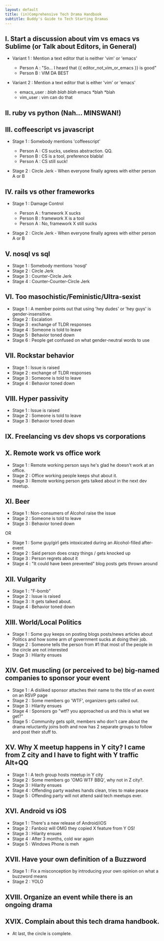 ```yaml
---
layout: default
title: (in)Comprehensive Tech Drama Handbook
subtitle: Buddy's Guide to Tech Starting Dramas
---
```


## I. Start a discussion about vim vs emacs vs Sublime (or Talk about Editors, in General)

   * Variant 1 : Mention a text editor that is neither 'vim' or 'emacs'

     - Person A : "So... I heard that {{ editor_not_vim_or_emacs }} is good"
     - Person B : VIM DA BEST

   * Variant 2 : Mention a text editor that is either 'vim' or 'emacs'

     - emacs_user : *blah blah blah* emacs *blah *blah
     - vim_user : vim can do that

## II. ruby vs python (Nah... MINSWAN!)

## III. coffeescript vs javascript

 * Stage 1 : Somebody mentions 'coffeescript'

   - Person A : CS sucks, useless abstraction. QQ.
   - Person B : CS is a tool, preference blabla!
   - Person A : CS still suck!

 * Stage 2 : Circle Jerk - When everyone finally agrees with either person A or B

## IV. rails vs other frameworks

 * Stage 1 : Damage Control

   - Person A : framework X sucks
   - Person B : framework X is a tool
   - Person A : No, framework X still sucks

 * Stage 2 : Circle Jerk - When everyone finally agrees with either person A or B

## V. nosql vs sql

 * Stage 1 : Somebody mentions 'nosql'
 * Stage 2 : Circle Jerk
 * Stage 3 : Counter-Circle Jerk
 * Stage 4 : Counter-Counter-Circle Jerk

## VI. Too masochistic/Feministic/Ultra-sexist

 * Stage 1 : A member points out that using 'hey dudes' or 'hey guys' is gender-insensitive.
 * Stage 2 : Escalation
 * Stage 3 : exchange of TLDR responses
 * Stage 4 : Someone is told to leave
 * Stage 5 : Behavior toned down
 * Stage 6 : People get confused on what gender-neutral words to use

## VII. Rockstar behavior

 * Stage 1 : Issue is raised
 * Stage 2 : exchange of TLDR responses
 * Stage 3 : Someone is told to leave
 * Stage 4 : Behavior toned down

## VIII. Hyper passivity

 * Stage 1 : Issue is raised
 * Stage 2 : Someone is told to leave
 * Stage 3 : Behavior toned down

## IX. Freelancing vs dev shops vs corporations

## X. Remote work vs office work

 * Stage 1 : Remote working person says he's glad he doesn't work at an office.
 * Stage 2 : Office working people keeps shut about it.
 * Stage 3 : Remote working person gets talked about in the next dev meetup.

## XI. Beer

 * Stage 1 : Non-consumers of Alcohol raise the issue
 * Stage 2 : Someone is told to leave
 * Stage 3 : Behavior toned down

 OR

 * Stage 1 : Some guy/girl gets intoxicated during an Alcohol-filled after-event
 * Stage 2 : Said person does crazy things / gets knocked up
 * Stage 3 : Person regrets about it
 * Stage 4 : "It could have been prevented" blog posts gets thrown around

## XII. Vulgarity

 * Stage 1 : "F-bomb"
 * Stage 2 : Issue is raised
 * Stage 3 : It gets talked about.
 * Stage 4 : Behavior toned down

## XIII. World/Local Politics

 * Stage 1 : Some guy keeps on posting blogs posts/news articles about Politics and how some arm of government sucks at doing their job.
 * Stage 2 : Someone tells the person from #1 that most of the people in the circle are not interested
 * Stage 3 : Hilarity ensues

## XIV. Get muscling (or perceived to be) big-named companies to sponsor your event

 * Stage 1 : A disliked sponsor attaches their name to the title of an event on an RSVP page
 * Stage 2 : Some members go 'WTF', organizers gets called out.
 * Stage 3 : Hilarity ensues
 * Stage 4 : Sponsors go "wtf? you approached us and this is what we get?"
 * Stage 5 : Community gets split, members who don't care about the drama reluctantly joins both and now has 2 separate groups to follow and post their stuff to.

## XV. Why X meetup happens in Y city? I came from Z city and I have to fight with Y traffic Alt+QQ

 * Stage 1 : A tech group hosts meetup in Y city
 * Stage 2 : Some members go 'OMG WTF BBQ', why not in Z city?.
 * Stage 3 : Hilarity ensues
 * Stage 4 : Offending party washes hands clean, tries to make peace
 * Stage 5 : Offending party will not attend said tech meetups ever.

## XVI. Android vs iOS

 * Stage 1 : There's a new release of Android/iOS
 * Stage 2 : Fanboiz will OMG they copied X feature from Y OS!
 * Stage 3 : Hilarity ensues
 * Stage 4 : After 3 months, cold war again
 * Stage 5 : Windows Phone is meh

## XVII. Have your own definition of a Buzzword

 * Stage 1 : Fix a misconception by introducing your own opinion on what a buzzword means
 * Stage 2 : YOLO

## XVIII. Organize an event while there is an ongoing drama

## XVIX. Complain about this tech drama handbook.

 -  At last, the circle is complete.
